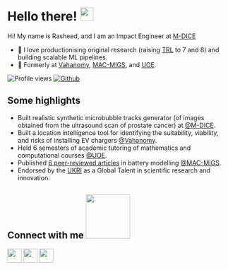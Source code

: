 <h1> Hello there! <img src = "https://raw.githubusercontent.com/MartinHeinz/MartinHeinz/master/wave.gif" width = 30px> </h1>
<p align='center'>
</p>

Hi! My name is Rasheed, and I am an Impact Engineer at [M-DICE](https://mdice.site.hw.ac.uk/)

- 💛 I love productionising original research (raising [TRL](https://www.ukri.org/councils/stfc/guidance-for-applicants/check-if-youre-eligible-for-funding/eligibility-of-technology-readiness-levels-trl/) to 7 and 8) and building scalable ML pipelines.
- 🔭 Formerly at [Vahanomy](https://www.vahanomy.com/), [MAC-MIGS](https://www.mac-migs.ac.uk/), and [UOE](https://www.ed.ac.uk/).

![Profile views](https://komarev.com/ghpvc/?username=Rasheed19&color=blue)
[![Github](https://img.shields.io/github/followers/Rasheed19?label=Follow&style=social)](https://github.com/Rasheed19)

<h2> Some highlights</h2>

- Built realistic synthetic microbubble tracks generator (of images obtained from the ultrasound scan of prostate cancer) at [@M-DICE](https://mdice.site.hw.ac.uk/).
- Built a location intelligence tool for identifying the suitability, viability, and risks of installing EV chargers [@Vahanomy](https://www.vahanomy.com/).
- Held 6 semesters of academic tutoring of mathematics and computational courses [@UOE](https://www.ed.ac.uk/).
- Published [6 peer-reviewed articles](https://scholar.google.com/citations?hl=en&user=D6cwjFMAAAAJ&view_op=list_works&sortby=pubdate) in battery modelling [@MAC-MIGS](https://www.mac-migs.ac.uk/).
- Endorsed by the [UKRI](https://www.ukri.org/) as a Global Talent in scientific research and innovation.

<h2> Connect with me <img src='https://raw.githubusercontent.com/ShahriarShafin/ShahriarShafin/main/Assets/handshake.gif' width="100px"> </h2>
<a href = 'https://www.linkedin.com/in/rasheed-oyewole-ibraheem-768955246/'> <img width = '32px' align= 'center' src="https://raw.githubusercontent.com/rahulbanerjee26/githubAboutMeGenerator/main/icons/linked-in-alt.svg"/></a>
<a href = 'https://github.com/Rasheed19/Rasheed19'> <img width = '32px' align= 'center' src="https://raw.githubusercontent.com/rahulbanerjee26/githubAboutMeGenerator/main/icons/github.svg"/></a>
<a href = 'https://scholar.google.com/citations?user=D6cwjFMAAAAJ&hl=en'> <img width = '32px' align= 'center' src="https://upload.wikimedia.org/wikipedia/commons/c/c7/Google_Scholar_logo.svg"/></a>
